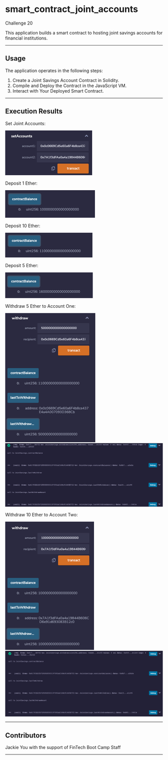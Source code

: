# smart_contract_joint_accounts
Challenge 20

This application builds a smart contract to hosting joint savings accounts for financial institutions.

---

## Usage

The application operates in the following steps:

1. Create a Joint Savings Account Contract in Solidity.
2. Compile and Deploy the Contract in the JavaScript VM.
3. Interact with Your Deployed Smart Contract.

---

## Execution Results

Set Joint Accounts:

![setAccounts](https://github.com/Jyou965/smart_contract_joint_accounts/blob/main/execution_results/1_setAccounts1.png)

Deposit 1 Ether:

![deposit1eth](https://github.com/Jyou965/smart_contract_joint_accounts/blob/main/execution_results/3_deposit1ether.png)

Deposit 10 Ether:

![deposit10eth](https://github.com/Jyou965/smart_contract_joint_accounts/blob/main/execution_results/4_deposit10ether.png)

Deposit 5 Ether:

![deposit5eth](https://github.com/Jyou965/smart_contract_joint_accounts/blob/main/execution_results/5_deposit5ether.png)

Withdraw 5 Ether to Account One:

![withdraw5eth](https://github.com/Jyou965/smart_contract_joint_accounts/blob/main/execution_results/6_withdraw1.png)
![withdraw5ethterminal](https://github.com/Jyou965/smart_contract_joint_accounts/blob/main/execution_results/7_withdraw1_terminal.png)

Withdraw 10 Ether to Account Two:

![withdraw10eth](https://github.com/Jyou965/smart_contract_joint_accounts/blob/main/execution_results/8_withdraw2.png)
![withdraw10ethterminal](https://github.com/Jyou965/smart_contract_joint_accounts/blob/main/execution_results/9_withdraw2_terminal.png)

---

## Contributors

Jackie You with the support of FinTech Boot Camp Staff

---